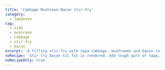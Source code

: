 ```yaml
---
title: 'Cabbage Mushroom Bacon stir-fry'
category:
  - Japanese
tag:
  - side
  - mushroom
  - cabbage
  - stir-fry
  - bacon
excerpt: 'A filling stir-fry with napa cabbage, mushrooms and bacon in soy sauce.'
noRecipe: 'Stir fry bacon til fat is rendered. Add tough part of napa, cook covered. Add leafy part of napa, cook covered. Season with soy sauce, black pepper.'
noRecipeOnly: true
---
```

